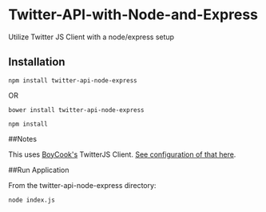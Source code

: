 # Twitter-API-with-Node-and-Express
Utilize Twitter JS Client with a node/express setup

## Installation

```
npm install twitter-api-node-express
```

OR

```
bower install twitter-api-node-express

npm install
```

##Notes

This uses [BoyCook's](https://github.com/BoyCook) TwitterJS Client.  [See configuration of that here](https://github.com/BoyCook/TwitterJSClient/blob/master/README.md).

##Run Application

From the twitter-api-node-express directory:

`node index.js`
